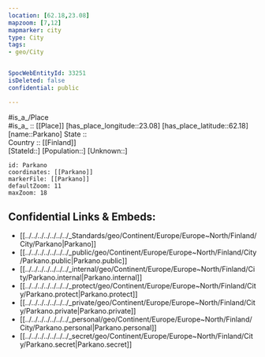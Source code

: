 ```yaml
---
location: [62.18,23.08] 
mapzoom: [7,12] 
mapmarker: city 
type: City
tags:
- geo/City


SpocWebEntityId: 33251
isDeleted: false
confidential: public

---
```

#is_a_/Place  
#is_a_ :: [[Place]] 
[has_place_longitude::23.08] 
[has_place_latitude::62.18] 
[name::Parkano] 
State ::  
Country :: [[Finland]]  
[StateId::] 
[Population::] 
[Unknown::] 


```leaflet
id: Parkano
coordinates: [[Parkano]] 
markerFile: [[Parkano]] 
defaultZoom: 11 
maxZoom: 18
```


## Confidential Links & Embeds: 
- [[../../../../../../../_Standards/geo/Continent/Europe/Europe~North/Finland/City/Parkano|Parkano]] 
- [[../../../../../../../_public/geo/Continent/Europe/Europe~North/Finland/City/Parkano.public|Parkano.public]] 
- [[../../../../../../../_internal/geo/Continent/Europe/Europe~North/Finland/City/Parkano.internal|Parkano.internal]] 
- [[../../../../../../../_protect/geo/Continent/Europe/Europe~North/Finland/City/Parkano.protect|Parkano.protect]] 
- [[../../../../../../../_private/geo/Continent/Europe/Europe~North/Finland/City/Parkano.private|Parkano.private]] 
- [[../../../../../../../_personal/geo/Continent/Europe/Europe~North/Finland/City/Parkano.personal|Parkano.personal]] 
- [[../../../../../../../_secret/geo/Continent/Europe/Europe~North/Finland/City/Parkano.secret|Parkano.secret]] 
